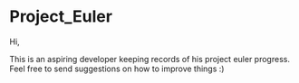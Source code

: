 # Project_Euler

Hi, 

This is an aspiring developer keeping records of his project euler progress.
Feel free to send suggestions on how to improve things :)
